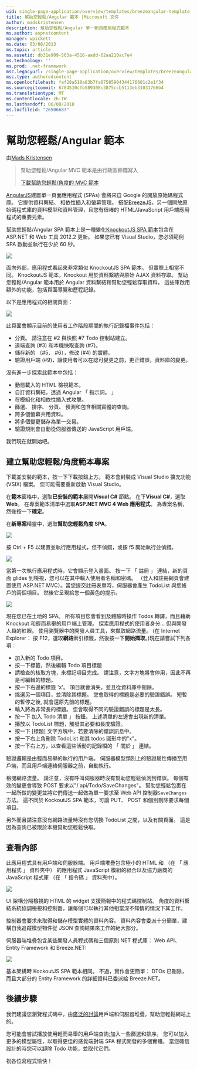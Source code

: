 ```yaml
---
uid: single-page-application/overview/templates/breezeangular-template
title: 幫助您輕鬆/Angular 範本 |Microsoft 文件
author: madskristensen
description: 幫助您輕鬆/Angular 單一網頁應用程式範本
ms.author: aspnetcontent
manager: wpickett
ms.date: 03/08/2013
ms.topic: article
ms.assetid: db31e909-563a-4516-aadd-62aa210ac7e4
ms.technology: ''
ms.prod: .net-framework
msc.legacyurl: /single-page-application/overview/templates/breezeangular-template
msc.type: authoredcontent
ms.openlocfilehash: faf28a510a83b7fa07585904344176601c2e1f34
ms.sourcegitcommit: 6784510cfb589308c3875ccb5113eb31031766b4
ms.translationtype: MT
ms.contentlocale: zh-TW
ms.lasthandoff: 06/08/2018
ms.locfileid: "26506687"
---
```

<a name="breezeangular-template"></a>幫助您輕鬆/Angular 範本
====================
由[Mads Kristensen](https://github.com/madskristensen)

> 幫助您輕鬆/Angular MVC 範本是由行政區鈴鐺寫入
> 
> [下載幫助您輕鬆/角度的 MVC 範本](https://go.microsoft.com/fwlink/?LinkId=286437)


[AngularJS](http://angularjs.org)建置單一頁面應用程式 (SPAs) 會將來自 Google 的開放原始碼程式庫。 它提供資料繫結、 相依性插入和螢幕管理。 搭配[BreezeJS](http://www.breezejs.com/?utm_source=ms-spa)，另一個開放原始碼程式庫的資料模型和資料管理，且您有很棒的 HTML/JavaScript 用戶端應用程式的重要元素。

幫助您輕鬆/Angular SPA 範本上是一種變化[KnockoutJS SPA 範本](../introduction/knockoutjs-template.md)包含在 ASP.NET 和 Web 工具 2012.2 更新。 如果您已有 Visual Studio，您必須範例 SPA 啟動並執行在少於 60 秒。

![](http://www.breezejs.com/sites/all/images/spa-template/NgRunningTodoPage.png)

面向外部，應用程式看起來非常類似 KnockoutJS SPA 範本。 但實際上相當不同。 KnockoutJS 範本，Knockout 用於資料繫結與原始 AJAX 資料存取。 幫助您輕鬆/Angular 範本用於 Angular 資料繫結和幫助您輕鬆存取資料。 這些庫啟用額外的功能，包括頁面導覽和歷程記錄。

以下是應用程式的相關頁面：

![](http://www.breezejs.com/sites/all/images/spa-template/NgRunningAboutPage.png)

此頁面會顯示目前的使用者工作階段期間的執行記錄檔事件包括：

- 分頁。 請注意在 #2 與快照 #7 Todo 控制站建立。
- 遠端查詢 (#3) 和本機快取查詢 (#7)。
- 儲存新的 （#5、 #6），修改 (#4) 的實體。
- 驗證用戶端 (#9)，讓使用者可以在認可變更之前，更正錯誤，資料庫的變更。

沒有進一步探索此範本中包括：

- 動態載入的 HTML 檢視範本。
- 自訂資料繫結，透過 Angular 「 指示詞。 」
- 在模組化和相依性插入式攻擊。
- 篩選、 排序、 分頁、 預測和包含相關實體的查詢。
- 跨多個螢幕共用資料。
- 將多個變更儲存為單一交易。
- 驗證規則會自動從伺服器傳送的 JavaScript 用戶端。

我們現在就開始吧。

## <a name="create-a-breezeangular-template-project"></a>建立幫助您輕鬆/角度範本專案

下載並安裝的範本，按一下下載按鈕上方。 範本會封裝成 Visual Studio 擴充功能 (VSIX) 檔案。 您可能需要重新啟動 Visual Studio。

在**範本**窗格中，選取**已安裝的範本**展開**Visual C#** 節點。 在下**Visual C#**，選取**Web**。 在專案範本清單中選取**ASP.NET MVC 4 Web 應用程式**。 為專案名稱，然後按一下**確定**。

在**新專案**精靈中，選取**幫助您輕鬆角度 SPA**。

![](http://www.breezejs.com/sites/all/images/spa-template/SelectBreezeNgSpaTemplate.png)

按 Ctrl + F5 以建置並執行應用程式，但不偵錯，或按 f5 開始執行並偵錯。

![](http://www.breezejs.com/sites/all/images/spa-template/ZephyrLogin.png)

當第一次執行應用程式時，它會顯示登入畫面。 按一下 「 註冊 」 連結，新的頁面 glides 到檢視，您可以在其中輸入使用者名稱和密碼。 （登入和註冊網頁會建置使用 ASP.NET MVC）。當您提交註冊表單時，伺服器會產生 TodoList 與您帳戶的兩個項目。 然後它呈現給您一個黃色的提示。

![](http://www.breezejs.com/sites/all/images/spa-template/TodoList.png)

現在您已在土地的 SPA。 所有項目您會看到及體驗時操作 Todos 轉譯，而且藉助 Knockout 和輕而易舉的用戶端上管理。 探索應用程式的使用者身分... 但與開發人員的紅眼。 使用瀏覽器中的開發人員工具，來擷取網路流量。 (在 Internet Explorer： 按 F12，選取**網路**索引標籤，然後按一下**開始擷取**。)現在請嘗試下列各項：

- 加入新的 Todo 項目。
- 按一下標籤，然後編輯 Todo 項目標題
- 請檢查的核取方塊，來標記項目完成。 請注意，文字方塊將會停用，因此不再是可編輯的標題。
- 按一下右邊的標籤 'x'。 項目就會消失，並且從資料庫中刪除。
- 挑選另一個項目，並清除其標題。 您會取得的標題是必要的驗證錯誤。 短暫的暫停之後, 就會還原先前的標題。
- 輸入將為非常長的標題。 您會取得不同的驗證錯誤的標題是太長。
- 按一下 加入 Todo 清單 」 按鈕。 上述清單的左邊會出現新的清單。
- 播放以 TodoList 標題，觸發其必要和長度驗證。
- 按一下 [標題] 文字方塊中，若要清除的錯誤訊息中。
- 按一下右上角刪除 TodoList 和其 todos 圓形中的"x"。
- 按一下右上方，以查看這些活動的記錄檔的 「 關於 」 連結。

驗證邏輯是由輕而易舉的執行的用戶端。 伺服器模型類別上的驗證屬性傳播至用戶端，而且用戶端連絡伺服器之前，自動執行。

檢閱網路流量。 請注意，沒有呼叫伺服器時沒有幫助您輕鬆偵測到錯誤。 每個有效的變更會導致 POST 要求以"/ api/Todo/SaveChanges"。 幫助您輕鬆包裹在一起所做的變更並將它們傳送一起做為單一要求至 Web API 控制器`SaveChanges`方法。 這不同於 KockoutJS SPA 範本，可讓 PUT、 POST 和個別刪除要求每個項目。

另外而且請注意沒有網路流量時沒有您切換 TodoList 之間，以及有關頁面。 這是因為查詢已被限於本機幫助您輕鬆快取。

## <a name="peek-inside"></a>查看內部

此應用程式具有用戶端和伺服器端。 用戶端堆疊包含極小的 HTML 和 （在 「 應用程式 」 資料夾中） 的應用程式 JavaScript 模組的組合以及協力廠商的 JavaScript 程式庫 （在 「 指令碼 」 資料夾中）。

![](http://www.breezejs.com/sites/all/images/spa-template/NgClientArchitecture2.png)

UI 架構分隔檢視的 HTML 的 widget 支援簡報中的程式碼控制站。 角度的資料繫結系統協調檢視和控制器，讓每個可以執行其他相當深不知情的情況下其工作。

控制器會要求來取得和儲存模型實體的資料內容。 資料內容會委派十分簡單，建構自我追蹤模型物件從 JSON 查詢結果來工作的絕大部分。

伺服器端堆疊包含某些開發人員程式碼和三個原則.NET 程式庫： Web API、 Entity Framework 和 Breeze.NET:

![](http://www.breezejs.com/sites/all/images/spa-template/ServerArchitecture.png)

基本架構時 KockoutJS SPA 範本相同。 不過，實作會更簡單： DTOs 已刪除，而且大部分的 Entity Framework 的詳細資料已委派給 Breeze.NET。

## <a name="next-steps"></a>後續步驟

我們建議您瀏覽程式碼中，由[廣泛的討論](http://www.breezejs.com/ng-spa-template?utm_source=ms-spa)用戶端和伺服器堆疊，幫助您輕鬆網站上的。

您可能會嘗試播放使用輕而易舉的用戶端查詢;加入一些篩選和排序。 您可以加入更多的模型屬性，以取得更佳的感覺端對端 SPA 程式開發的多個實體。 當您確信設計的時您可以卸除 Todo 功能，並取代它們。

祝各位寫程式愉快！
